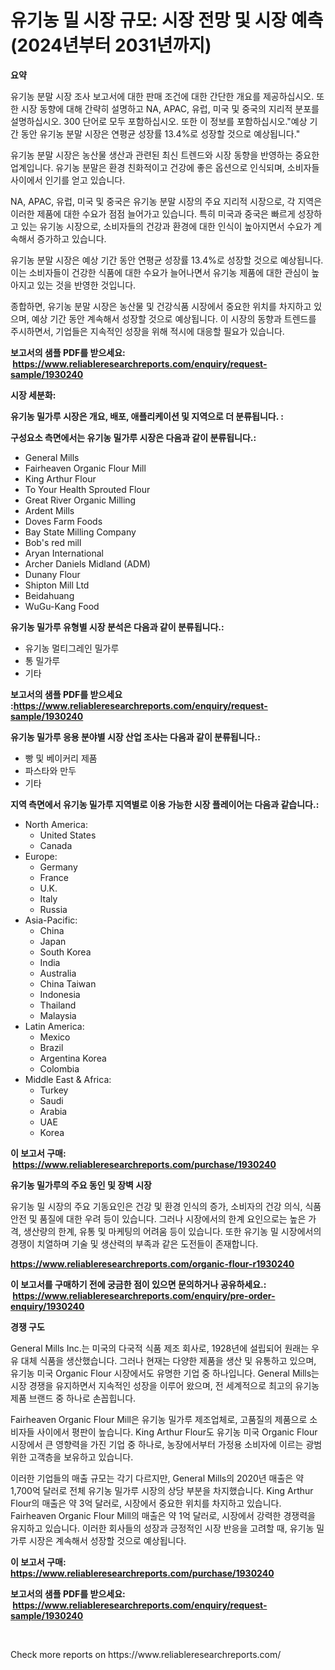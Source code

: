 <p><h1>유기농 밀 시장 규모: 시장 전망 및 시장 예측 (2024년부터 2031년까지)</h1></p><p><strong>요약</strong></p>
<p><p>유기농 분말 시장 조사 보고서에 대한 판매 조건에 대한 간단한 개요를 제공하십시오. 또한 시장 동향에 대해 간략히 설명하고 NA, APAC, 유럽, 미국 및 중국의 지리적 분포를 설명하십시오. 300 단어로 모두 포함하십시오. 또한 이 정보를 포함하십시오."예상 기간 동안 유기농 분말 시장은 연평균 성장률 13.4%로 성장할 것으로 예상됩니다."</p><p>유기농 분말 시장은 농산물 생산과 관련된 최신 트렌드와 시장 동향을 반영하는 중요한 업계입니다. 유기농 분말은 환경 친화적이고 건강에 좋은 옵션으로 인식되며, 소비자들 사이에서 인기를 얻고 있습니다.</p><p>NA, APAC, 유럽, 미국 및 중국은 유기농 분말 시장의 주요 지리적 시장으로, 각 지역은 이러한 제품에 대한 수요가 점점 늘어가고 있습니다. 특히 미국과 중국은 빠르게 성장하고 있는 유기농 시장으로, 소비자들의 건강과 환경에 대한 인식이 높아지면서 수요가 계속해서 증가하고 있습니다.</p><p>유기농 분말 시장은 예상 기간 동안 연평균 성장률 13.4%로 성장할 것으로 예상됩니다. 이는 소비자들이 건강한 식품에 대한 수요가 늘어나면서 유기농 제품에 대한 관심이 높아지고 있는 것을 반영한 것입니다.</p><p>종합하면, 유기농 분말 시장은 농산물 및 건강식품 시장에서 중요한 위치를 차지하고 있으며, 예상 기간 동안 계속해서 성장할 것으로 예상됩니다. 이 시장의 동향과 트렌드를 주시하면서, 기업들은 지속적인 성장을 위해 적시에 대응할 필요가 있습니다.</p></p>
<p><strong>보고서의 샘플 PDF를 받으세요: &nbsp;<a href="https://www.reliableresearchreports.com/enquiry/request-sample/1930240">https://www.reliableresearchreports.com/enquiry/request-sample/1930240</a></strong></p>
<p><strong>시장 세분화:</strong></p>
<p><strong> 유기농 밀가루 시장은 개요, 배포, 애플리케이션 및 지역으로 더 분류됩니다. :</strong></p>
<p><strong>구성요소 측면에서는 유기농 밀가루 시장은 다음과 같이 분류됩니다.:</strong></p>
<p><ul><li>General Mills</li><li>Fairheaven Organic Flour Mill</li><li>King Arthur Flour</li><li>To Your Health Sprouted Flour</li><li>Great River Organic Milling</li><li>Ardent Mills</li><li>Doves Farm Foods</li><li>Bay State Milling Company</li><li>Bob's red mill</li><li>Aryan International</li><li>Archer Daniels Midland (ADM)</li><li>Dunany Flour</li><li>Shipton Mill Ltd</li><li>Beidahuang</li><li>WuGu-Kang Food</li></ul></p>
<p><strong> 유기농 밀가루 유형별 시장 분석은 다음과 같이 분류됩니다.:</strong></p>
<p><ul><li>유기농 멀티그레인 밀가루</li><li>통 밀가루</li><li>기타</li></ul></p>
<p><strong>보고서의 샘플 PDF를 받으세요 :<a href="https://www.reliableresearchreports.com/enquiry/request-sample/1930240">https://www.reliableresearchreports.com/enquiry/request-sample/1930240</a></strong></p>
<p><strong> 유기농 밀가루 응용 분야별 시장 산업 조사는 다음과 같이 분류됩니다.:</strong></p>
<p><ul><li>빵 및 베이커리 제품</li><li>파스타와 만두</li><li>기타</li></ul></p>
<p><strong>지역 측면에서 유기농 밀가루 지역별로 이용 가능한 시장 플레이어는 다음과 같습니다.:</strong></p>
<p><ul>
    <li>
        North America:
        <ul>
            <li>United States</li>
            <li>Canada</li>
        </ul>
    </li>
    <li>
        Europe:
        <ul>
            <li>Germany</li>
            <li>France</li>
            <li>U.K.</li>
            <li>Italy</li>
            <li>Russia</li>
        </ul>
    </li>
    <li>
        Asia-Pacific:
        <ul>
            <li>China</li>
            <li>Japan</li>
            <li>South Korea</li>
            <li>India</li>
            <li>Australia</li>
            <li>China Taiwan</li>
            <li>Indonesia</li>
            <li>Thailand</li>
            <li>Malaysia</li>
        </ul>
    </li>
    <li>
        Latin America:
        <ul>
            <li>Mexico</li>
            <li>Brazil</li>
            <li>Argentina Korea</li>
            <li>Colombia</li>
        </ul>
    </li>
    <li>
        Middle East & Africa:
        <ul>
            <li>Turkey</li>
            <li>Saudi</li>
            <li>Arabia</li>
            <li>UAE</li>
            <li>Korea</li>
        </ul>
    </li>
    </ul></p>
<p><strong>이 보고서 구매: &nbsp;<a href="https://www.reliableresearchreports.com/purchase/1930240">https://www.reliableresearchreports.com/purchase/1930240</a></strong></p>
<p><strong>유기농 밀가루의 주요 동인 및 장벽 시장</strong></p>
<p><p>유기농 밀 시장의 주요 기동요인은 건강 및 환경 인식의 증가, 소비자의 건강 의식, 식품 안전 및 품질에 대한 우려 등이 있습니다. 그러나 시장에서의 한계 요인으로는 높은 가격, 생산량의 한계, 유통 및 마케팅의 어려움 등이 있습니다. 또한 유기농 밀 시장에서의 경쟁이 치열하며 기술 및 생산력의 부족과 같은 도전들이 존재합니다.</p></p>
<p><strong><a href="https://www.reliableresearchreports.com/organic-flour-r1930240">https://www.reliableresearchreports.com/organic-flour-r1930240</a></strong></p>
<p><strong>이 보고서를 구매하기 전에 궁금한 점이 있으면 문의하거나 공유하세요.: &nbsp;<a href="https://www.reliableresearchreports.com/enquiry/pre-order-enquiry/1930240">https://www.reliableresearchreports.com/enquiry/pre-order-enquiry/1930240</a></strong></p>
<p><strong>경쟁 구도</strong></p>
<p><p>General Mills Inc.는 미국의 다국적 식품 제조 회사로, 1928년에 설립되어 원래는 우유 대체 식품을 생산했습니다. 그러나 현재는 다양한 제품을 생산 및 유통하고 있으며, 유기농 미국 Organic Flour 시장에서도 유명한 기업 중 하나입니다. General Mills는 시장 경쟁을 유지하면서 지속적인 성장을 이루어 왔으며, 전 세계적으로 최고의 유기농 제품 브랜드 중 하나로 손꼽힙니다.</p><p>Fairheaven Organic Flour Mill은 유기농 밀가루 제조업체로, 고품질의 제품으로 소비자들 사이에서 평판이 높습니다. King Arthur Flour도 유기농 미국 Organic Flour 시장에서 큰 영향력을 가진 기업 중 하나로, 농장에서부터 가정용 소비자에 이르는 광범위한 고객층을 보유하고 있습니다.</p><p>이러한 기업들의 매출 규모는 각기 다르지만, General Mills의 2020년 매출은 약 1,700억 달러로 전체 유기농 밀가루 시장의 상당 부분을 차지했습니다. King Arthur Flour의 매출은 약 3억 달러로, 시장에서 중요한 위치를 차지하고 있습니다. Fairheaven Organic Flour Mill의 매출은 약 1억 달러로, 시장에서 강력한 경쟁력을 유지하고 있습니다. 이러한 회사들의 성장과 긍정적인 시장 반응을 고려할 때, 유기농 밀가루 시장은 계속해서 성장할 것으로 예상됩니다.</p></p>
<p><strong>이 보고서 구매: &nbsp; <a href="https://www.reliableresearchreports.com/purchase/1930240">https://www.reliableresearchreports.com/purchase/1930240</a></strong></p>
<p><strong>보고서의 샘플 PDF를 받으세요: &nbsp;<a href="https://www.reliableresearchreports.com/enquiry/request-sample/1930240">https://www.reliableresearchreports.com/enquiry/request-sample/1930240</a></strong><strong></strong></p>
<p>&nbsp;</p>
<p>Check more reports on https://www.reliableresearchreports.com/</p>